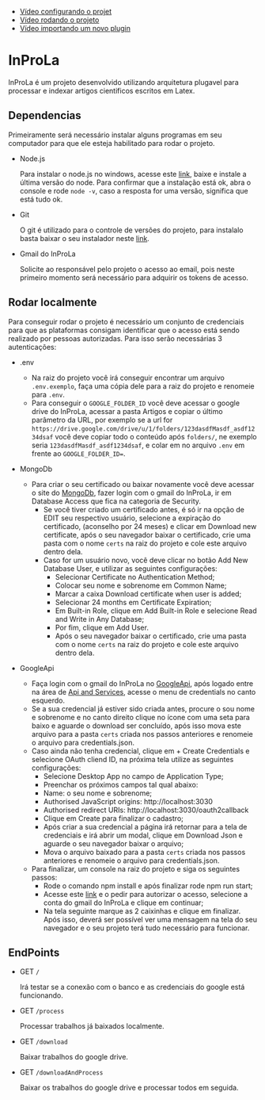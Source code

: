 - [Vídeo configurando o projet](https://drive.google.com/file/d/1IOlz9qidVC3JygaT9BewAE1KrBYrrJqf/view?usp=drive_link)
- [Vídeo rodando o projeto](https://drive.google.com/file/d/1scfrj-0ZVy0WxN3mdvU-9iSAsce9y-AP/view?usp=drive_link)
- [Vídeo importando um novo plugin](https://drive.google.com/file/d/17MabwFyEOGlJxOWrjrr9Zuq_D4oexGYB/view?usp=drive_link)
# InProLa

InProLa é um projeto desenvolvido utilizando arquitetura plugavel para processar e indexar artigos cientificos escritos em Latex.
## Dependencias
Primeiramente será necessário instalar alguns programas em seu computador para que ele esteja habilitado para rodar o projeto.
- Node.js

  Para instalar o node.js no windows, acesse este [link](https://nodejs.org/), baixe e instale a última versão do node. Para confirmar que a instalação está ok, abra o console e rode ``node -v``, caso a resposta for uma versão, significa que está tudo ok.

- Git

  O git é utilizado para o controle de versões do projeto, para instalalo basta baixar o seu instalador neste [link](https://git-scm.com/downloads).

- Gmail do InProLa

  Solicite ao responsável pelo projeto o acesso ao email, pois neste primeiro momento será necessário para adquirir os tokens de acesso.
## Rodar localmente
Para conseguir rodar o projeto é necessário um conjunto de credenciais para que as plataformas consigam identificar que o acesso está sendo realizado por pessoas autorizadas. Para isso serão necessárias 3 autenticações:

- .env

    - Na raiz do projeto você irá conseguir encontrar um arquivo ``.env.exemplo``, faça uma cópia dele para a raiz do projeto e renomeie para ``.env``.
    - Para conseguir o ``GOOGLE_FOLDER_ID`` você deve acessar o google drive do InProLa, acessar a pasta Artigos e copiar o último parâmetro da URL, por exemplo se a url for ``https://drive.google.com/drive/u/1/folders/123dasdfMasdf_asdf1234dsaf`` você deve copiar todo o conteúdo após ``folders/``, ne exemplo seria ``123dasdfMasdf_asdf1234dsaf``, e colar em no arquivo ``.env`` em frente ao ``GOOGLE_FOLDER_ID=``.

- MongoDb
    - Para criar o seu certificado ou baixar novamente você deve acessar o site do [MongoDb](https://account.mongodb.com/), fazer login com o gmail do InProLa, ir em Database Access que fica na categoria de Security.
        - Se você tiver criado um certificado antes, é só ir na opção de EDIT seu respectivo usuário, selecione a expiração do certificado, (aconselho por 24 meses) e clicar em Download new certificate, após o seu navegador baixar o certificado, crie uma pasta com o nome ``certs`` na raiz do projeto e cole este arquivo dentro dela.
        - Caso for um usuário novo, você deve clicar no botão Add New Database User, e utilizar as seguintes configurações:
            - Selecionar Certificate no Authentication Method;
            - Colocar seu nome e sobrenome em Common Name;
            - Marcar a caixa Download certificate when user is added;
            - Selecionar 24 months em Certificate Expiration;
            - Em Built-in Role, clique em Add Built-in Role e selecione Read and Write in Any Database;
            - Por fim, clique em Add User.
            - Após o seu navegador baixar o certificado, crie uma pasta com o nome ``certs`` na raiz do projeto e cole este arquivo dentro dela.
- GoogleApi
    - Faça login com o gmail do InProLa no [GoogleApi](https://console.cloud.google.com/welcome?project=inprola), após logado entre na área de [Api and Services](https://console.cloud.google.com/apis/dashboard?authuser=1&project=inprola-426821), acesse o menu de credentials no canto esquerdo.
    - Se a sua credencial já estiver sido criada antes, procure o sou nome e sobrenome e no canto direito clique no ícone com uma seta para baixo e aguarde o download ser concluído, após isso mova este arquivo para a pasta ``certs`` criada nos passos anteriores e renomeie o arquivo para credentials.json.
    - Caso ainda não tenha credencial, clique em + Create Credentials e selecione OAuth cliend ID, na próxima tela utilize as seguintes configurações:
        - Selecione Desktop App no campo de Application Type;
        - Preenchar os próximos campos tal qual abaixo:
        - Name: o seu nome e sobrenome;
        - Authorised JavaScript origins: http://localhost:3030
        - Authorised redirect URIs: http://localhost:3030/oauth2callback
        - Clique em Create para finalizar o cadastro;
        - Após criar a sua credencial a página irá retornar para a tela de credenciais e irá abrir um modal, clique em Download Json e aguarde o seu navegador baixar o arquivo;
        - Mova o arquivo baixado para a pasta ``certs`` criada nos passos anteriores e renomeie o arquivo para credentials.json.
    - Para finalizar, um console na raiz do projeto e siga os seguintes passos:
        - Rode o comando npm install e após finalizar rode npm run start;
        - Acesse este [link](https://localhost.com/3000) e o  pedir para autorizar o acesso, selecione a conta do gmail do InProLa e clique em continuar;
        - Na tela seguinte marque as 2 caixinhas e clique em finalizar.
          Após isso, deverá ser possível ver uma mensagem na tela do seu navegador e o seu projeto terá tudo necessário para funcionar.



## EndPoints
- GET ``/``

  Irá testar se a conexão com o banco e as credenciais do google está funcionando.
- GET ``/process``

  Processar trabalhos já baixados localmente.
- GET ``/download``

  Baixar trabalhos do google drive.
- GET ``/downloadAndProcess``

  Baixar os trabalhos do google drive e processar todos em seguida.
